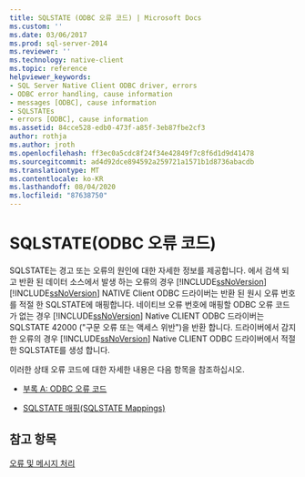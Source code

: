```yaml
---
title: SQLSTATE (ODBC 오류 코드) | Microsoft Docs
ms.custom: ''
ms.date: 03/06/2017
ms.prod: sql-server-2014
ms.reviewer: ''
ms.technology: native-client
ms.topic: reference
helpviewer_keywords:
- SQL Server Native Client ODBC driver, errors
- ODBC error handling, cause information
- messages [ODBC], cause information
- SQLSTATEs
- errors [ODBC], cause information
ms.assetid: 84cce528-edb0-473f-a85f-3eb87fbe2cf3
author: rothja
ms.author: jroth
ms.openlocfilehash: ff3ec0a5cdc8f24f34e42849f7c8f6d1d9d41478
ms.sourcegitcommit: ad4d92dce894592a259721a1571b1d8736abacdb
ms.translationtype: MT
ms.contentlocale: ko-KR
ms.lasthandoff: 08/04/2020
ms.locfileid: "87638750"
---
```

# <a name="sqlstate-odbc-error-codes"></a>SQLSTATE(ODBC 오류 코드)
  SQLSTATE는 경고 또는 오류의 원인에 대한 자세한 정보를 제공합니다. 에서 검색 되 고 반환 된 데이터 소스에서 발생 하는 오류의 경우 [!INCLUDE[ssNoVersion](../../includes/ssnoversion-md.md)] [!INCLUDE[ssNoVersion](../../includes/ssnoversion-md.md)] NATIVE Client ODBC 드라이버는 반환 된 원시 오류 번호를 적절 한 SQLSTATE에 매핑합니다. 네이티브 오류 번호에 매핑할 ODBC 오류 코드가 없는 경우 [!INCLUDE[ssNoVersion](../../includes/ssnoversion-md.md)] Native CLIENT ODBC 드라이버는 SQLSTATE 42000 ("구문 오류 또는 액세스 위반")을 반환 합니다. 드라이버에서 감지한 오류의 경우 [!INCLUDE[ssNoVersion](../../includes/ssnoversion-md.md)] Native CLIENT ODBC 드라이버에서 적절 한 SQLSTATE를 생성 합니다.  
  
 이러한 상태 오류 코드에 대한 자세한 내용은 다음 항목을 참조하십시오.  
  
-   [부록 A: ODBC 오류 코드](https://go.microsoft.com/fwlink/?LinkId=89356)  
  
-   [SQLSTATE 매핑(SQLSTATE Mappings)](https://go.microsoft.com/fwlink/?LinkId=89355)  
  
## <a name="see-also"></a>참고 항목  
 [오류 및 메시지 처리](handling-errors-and-messages.md)  
  
  
